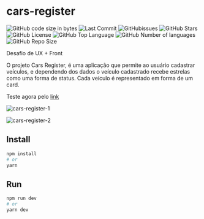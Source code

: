 # cars-register

![GitHub code size in bytes](https://img.shields.io/github/languages/code-size/jpss14/cars-register)
![Last Commit](https://img.shields.io/github/last-commit/jpss14/cars-register)
![GitHubissues](https://img.shields.io/github/issues/jpss14/cars-register)
![GitHub Stars](https://img.shields.io/github/stars/jpss14/cars-register)
![GitHub License](https://img.shields.io/github/license/jpss14/cars-register)
![GitHub Top Language](https://img.shields.io/github/languages/top/jpss14/cars-register)
![GitHub Number of languages](https://img.shields.io/github/languages/count/JPSS14/cars-register)
![GitHub Repo Size](https://img.shields.io/github/repo-size/jpss14/cars-register)

Desafio de UX + Front

O projeto Cars Register, é uma aplicação que permite ao usuário cadastrar veículos, e dependendo dos dados o veículo cadastrado recebe estrelas como uma forma de status. Cada veículo é representado em forma de um card.

Teste agora pelo [link](https://cars-register.vercel.app/)

![cars-register-1](https://github.com/JPSS14/cars-register/assets/40327303/b5e86e65-9760-46da-b2b7-f28a8fb19f44)

![cars-register-2](https://github.com/JPSS14/cars-register/assets/40327303/befe1347-60b2-4ff9-8144-96a4da138783)

## Install

```bash
npm install
# or
yarn
```

## Run

```bash
npm run dev
# or
yarn dev
```
